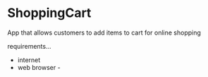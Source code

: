 # ShoppingCart
App that allows customers to add items to cart for online shopping

requirements...
* internet
* web browser - 
